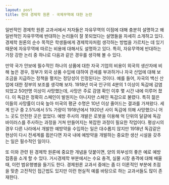 ```yaml
---
layout: post
title: 현대 경제학 원론 - 국제무역에 대한 논란
---
```


일반적인 경제학 원론 교과서에서 저자들은 자유무역의 이점에 대해 충분히 설명하고 왜 일반적인 자유무역에 반대하는 논리들이 잘 못되었다는 설명들을 자세히 소개하고 있다. 경제학 원론의 순수 목적은 학생들에게 경제학자처럼 생각하는 방법을 가르치는 데 있기 때문에 자유무역에 따르는 비용에 대해서도 설명하고 있다. 특히, 자유무역에 반대하는 가장 강한 논리 중 하나로 다음과 같은 경우를 생각해 볼 수 있다.

만약 국가 안보에 필수적인 하나의 상품에 대한 자국 기업의 비용이 외국의 생산자에 비해 높은 경우, 정부가 외국 상품 수입에 대하여 관세를 부과하거나 자국 산업에 대해 보조금을 지급하는 정책을 펼치는 정당성이 인정된다는 것이다. 예를 들어, 자국의 백신 산업에 대한 정부의 보조를 생각해 보자. 1918년 미국 인구의 4분의 1 이상이 독감에 감염 되었고 50만명 이상이 사망했는데, 사망은 주로 감염 확인 이후 몇 시간 내에 이루어 졌다. 이 독감은 정확히 스페인이 발원지는 아니지만 스페인 독감으로 불렸다. 특히 젊은 이들의 사망률이 더욱 높아 미국의 평균 수명은 10년 이상 줄어드는 결과를 가져왔다. 세계 인구 중 2.5%에서 5% 가량이 1918년에서 1920년 사이 독감에 의해 사망했으니 어느 곳도 안전한 곳은 없었다. 예방 주사의 개발은 로봇을 이용해 억 단위의 달걀에 독감 바이러스를 주사하는 과정을 거쳐 만들어지는 복잡한 과정이 필요한 작업이다. 평상시의 경우 다른 나라에서 개발한 예방약을 수입하는 일은 대수롭지 않지만 1918년 독감같은 현상이 다시 전세계를 휩쓴다면 자국 내에 예방약을 개발하는 중요한 생산 시설을 갖추는 일은 필수적인 일이다.

또 이와 관련 된 경제학 원론에 중요한 개념을 덧붙이면, 양의 외부성의 좋은 예로 예방접종을 소개 할 수 있다. 거시경제학 부분에서는 수요 충격, 실물 시장 충격에 대해 배울 때, 이런 범유행병을 들기도 한다. 경제원론 교과서 중에는 좀 더 이론적인 부분에 초점을 맞춘 고전적인 접근법도 있지만 이런 현실적 예를 바탕으로 하는 교과서들도 많이 존재한다.

